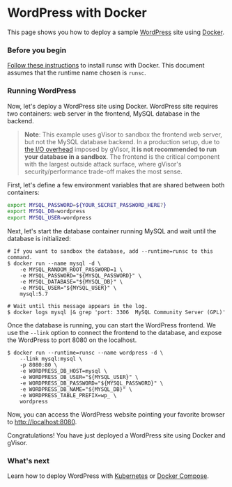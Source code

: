 # WordPress with Docker

This page shows you how to deploy a sample [WordPress][wordpress] site using
[Docker][docker].

### Before you begin

[Follow these instructions][docker-install] to install runsc with Docker. This
document assumes that the runtime name chosen is `runsc`.

### Running WordPress

Now, let's deploy a WordPress site using Docker. WordPress site requires two
containers: web server in the frontend, MySQL database in the backend.

> **Note**: This example uses gVisor to sandbox the frontend web server, but not
> the MySQL database backend. In a production setup, due to
> [the I/O overhead](../../architecture_guide/performance) imposed by gVisor,
> **it is not recommended to run your database in a sandbox**. The frontend is
> the critical component with the largest outside attack surface, where gVisor's
> security/performance trade-off makes the most sense.

First, let's define a few environment variables that are shared between both
containers:

```bash
export MYSQL_PASSWORD=${YOUR_SECRET_PASSWORD_HERE?}
export MYSQL_DB=wordpress
export MYSQL_USER=wordpress
```

Next, let's start the database container running MySQL and wait until the
database is initialized:

```shell
# If you want to sandbox the database, add --runtime=runsc to this command.
$ docker run --name mysql -d \
    -e MYSQL_RANDOM_ROOT_PASSWORD=1 \
    -e MYSQL_PASSWORD="${MYSQL_PASSWORD}" \
    -e MYSQL_DATABASE="${MYSQL_DB}" \
    -e MYSQL_USER="${MYSQL_USER}" \
    mysql:5.7

# Wait until this message appears in the log.
$ docker logs mysql |& grep 'port: 3306  MySQL Community Server (GPL)'
```

Once the database is running, you can start the WordPress frontend. We use the
`--link` option to connect the frontend to the database, and expose the
WordPress to port 8080 on the localhost.

```shell
$ docker run --runtime=runsc --name wordpress -d \
    --link mysql:mysql \
    -p 8080:80 \
    -e WORDPRESS_DB_HOST=mysql \
    -e WORDPRESS_DB_USER="${MYSQL_USER}" \
    -e WORDPRESS_DB_PASSWORD="${MYSQL_PASSWORD}" \
    -e WORDPRESS_DB_NAME="${MYSQL_DB}" \
    -e WORDPRESS_TABLE_PREFIX=wp_ \
    wordpress
```

Now, you can access the WordPress website pointing your favorite browser to
<http://localhost:8080>.

Congratulations! You have just deployed a WordPress site using Docker and
gVisor.

### What's next

Learn how to deploy WordPress with [Kubernetes][wordpress-k8s] or
[Docker Compose][wordpress-compose].

[docker]: https://www.docker.com/
[docker-install]: ../quick_start/docker.md
[wordpress]: https://wordpress.com/
[wordpress-k8s]: kubernetes.md
[wordpress-compose]: docker-compose.md
